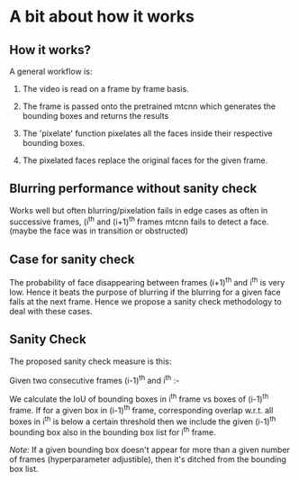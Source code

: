 # A bit about how it works

## How it works?

A general workflow is:

1. The video is read on a frame by frame basis.

2. The frame is passed onto the pretrained  mtcnn which generates the bounding boxes
and returns the results

3. The 'pixelate' function pixelates all the faces inside their respective bounding boxes.

4. The pixelated faces replace the original faces for the given frame.

## Blurring performance without sanity check

Works well but often blurring/pixelation fails in edge cases as often in successive frames, (i<sup>th</sup> and (i+1)<sup>th</sup> frames
mtcnn fails to detect a face. (maybe the face was in transition or obstructed)

## Case for sanity check

The probability of face disappearing between frames (i+1)<sup>th</sup> and i<sup>th</sup> is very low. Hence it beats the purpose of blurring if the blurring for a given face fails at the next frame. Hence we propose a sanity check methodology to deal with these cases.

## Sanity Check

The proposed sanity check measure is this:

Given two consecutive frames (i-1)<sup>th</sup> and i<sup>th</sup> :-

We calculate the IoU of bounding boxes in i<sup>th</sup> frame vs boxes of (i-1)<sup>th</sup> frame. If for a given box in (i-1)<sup>th</sup> frame, corresponding overlap w.r.t. all boxes in i<sup>th</sup> is below a certain threshold then we include the given (i-1)<sup>th</sup> bounding box also in the bounding box list for i<sup>th</sup> frame.

*Note:*  If a given bounding box doesn't appear for more than a given number of frames (hyperparameter adjustible), then it's ditched from the bounding box list.
